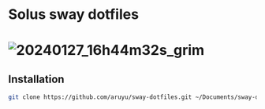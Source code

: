 <h1>Solus sway dotfiles<h1/>

![20240127_16h44m32s_grim](https://github.com/Facundo-c-c/Solus-sway-dotfiles/assets/121110001/becb80c7-1858-4290-afc0-8680aee4bad5)



## Installation

```bash
git clone https://github.com/aruyu/sway-dotfiles.git ~/Documents/sway-dotfiles/
```
